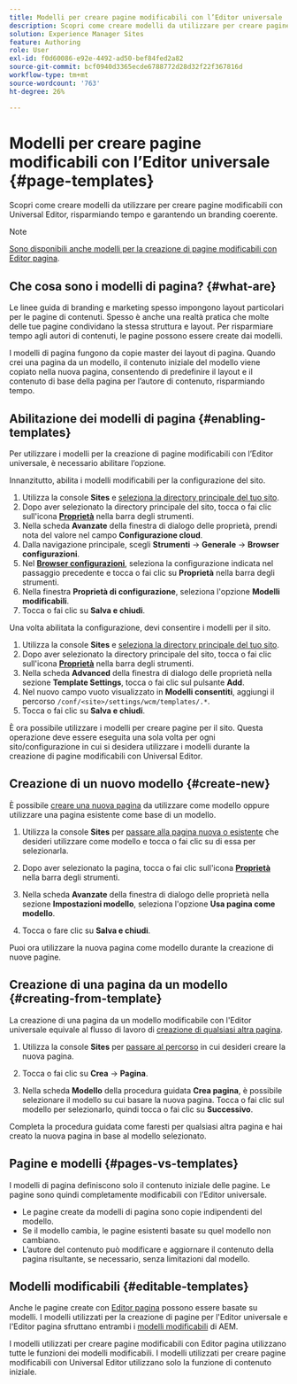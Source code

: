 ```yaml
---
title: Modelli per creare pagine modificabili con l’Editor universale
description: Scopri come creare modelli da utilizzare per creare pagine modificabili con Universal Editor, risparmiando tempo e garantendo un branding coerente.
solution: Experience Manager Sites
feature: Authoring
role: User
exl-id: f0d60086-e92e-4492-ad50-bef84fed2a82
source-git-commit: bcf0940d3365ecde6788772d28d32f22f367816d
workflow-type: tm+mt
source-wordcount: '763'
ht-degree: 26%

---
```



# Modelli per creare pagine modificabili con l’Editor universale {#page-templates}

Scopri come creare modelli da utilizzare per creare pagine modificabili con Universal Editor, risparmiando tempo e garantendo un branding coerente.

>[!NOTE]
>
>[Sono disponibili anche modelli per la creazione di pagine modificabili con Editor pagina](/help/sites-cloud/authoring/page-editor/templates.md).

## Che cosa sono i modelli di pagina? {#what-are}

Le linee guida di branding e marketing spesso impongono layout particolari per le pagine di contenuti. Spesso è anche una realtà pratica che molte delle tue pagine condividano la stessa struttura e layout. Per risparmiare tempo agli autori di contenuti, le pagine possono essere create dai modelli.

I modelli di pagina fungono da copie master dei layout di pagina. Quando crei una pagina da un modello, il contenuto iniziale del modello viene copiato nella nuova pagina, consentendo di predefinire il layout e il contenuto di base della pagina per l’autore di contenuto, risparmiando tempo.

## Abilitazione dei modelli di pagina {#enabling-templates}

Per utilizzare i modelli per la creazione di pagine modificabili con l’Editor universale, è necessario abilitare l’opzione.

Innanzitutto, abilita i modelli modificabili per la configurazione del sito.

1. Utilizza la console **Sites** e [seleziona la directory principale del tuo sito](/help/sites-cloud/authoring/sites-console/introduction.md#selecting-resources).
1. Dopo aver selezionato la directory principale del sito, tocca o fai clic sull&#39;icona [**Proprietà**](/help/sites-cloud/authoring/sites-console/page-properties.md) nella barra degli strumenti.
1. Nella scheda **Avanzate** della finestra di dialogo delle proprietà, prendi nota del valore nel campo **Configurazione cloud**.
1. Dalla navigazione principale, scegli **Strumenti** -> **Generale** -> **Browser configurazioni**.
1. Nel **[Browser configurazioni](/help/implementing/developing/introduction/configurations.md)**, seleziona la configurazione indicata nel passaggio precedente e tocca o fai clic su **Proprietà** nella barra degli strumenti.
1. Nella finestra **Proprietà di configurazione**, seleziona l&#39;opzione **Modelli modificabili**.
1. Tocca o fai clic su **Salva e chiudi**.

Una volta abilitata la configurazione, devi consentire i modelli per il sito.

1. Utilizza la console **Sites** e [seleziona la directory principale del tuo sito](/help/sites-cloud/authoring/sites-console/introduction.md#selecting-resources).
1. Dopo aver selezionato la directory principale del sito, tocca o fai clic sull&#39;icona [**Proprietà**](/help/sites-cloud/authoring/sites-console/page-properties.md) nella barra degli strumenti.
1. Nella scheda **Advanced** della finestra di dialogo delle proprietà nella sezione **Template Settings**, tocca o fai clic sul pulsante **Add**.
1. Nel nuovo campo vuoto visualizzato in **Modelli consentiti**, aggiungi il percorso `/conf/<site>/settings/wcm/templates/.*`.
1. Tocca o fai clic su **Salva e chiudi**.

È ora possibile utilizzare i modelli per creare pagine per il sito. Questa operazione deve essere eseguita una sola volta per ogni sito/configurazione in cui si desidera utilizzare i modelli durante la creazione di pagine modificabili con Universal Editor.

## Creazione di un nuovo modello {#create-new}

È possibile [creare una nuova pagina](/help/sites-cloud/authoring/sites-console/creating-pages.md) da utilizzare come modello oppure utilizzare una pagina esistente come base di un modello.

1. Utilizza la console **Sites** per [passare alla pagina nuova o esistente](/help/sites-cloud/authoring/sites-console/introduction.md#selecting-resources) che desideri utilizzare come modello e tocca o fai clic su di essa per selezionarla.

1. Dopo aver selezionato la pagina, tocca o fai clic sull&#39;icona [**Proprietà**](/help/sites-cloud/authoring/sites-console/page-properties.md) nella barra degli strumenti.

1. Nella scheda **Avanzate** della finestra di dialogo delle proprietà nella sezione **Impostazioni modello**, seleziona l&#39;opzione **Usa pagina come modello**.

1. Tocca o fare clic su **Salva e chiudi**.

Puoi ora utilizzare la nuova pagina come modello durante la creazione di nuove pagine.

## Creazione di una pagina da un modello {#creating-from-template}

La creazione di una pagina da un modello modificabile con l&#39;Editor universale equivale al flusso di lavoro di [creazione di qualsiasi altra pagina](/help/sites-cloud/authoring/sites-console/creating-pages.md).

1. Utilizza la console **Sites** per [passare al percorso](/help/sites-cloud/authoring/sites-console/introduction.md#selecting-resources) in cui desideri creare la nuova pagina.

1. Tocca o fai clic su **Crea** -> **Pagina**.

1. Nella scheda **Modello** della procedura guidata **Crea pagina**, è possibile selezionare il modello su cui basare la nuova pagina. Tocca o fai clic sul modello per selezionarlo, quindi tocca o fai clic su **Successivo**.

Completa la procedura guidata come faresti per qualsiasi altra pagina e hai creato la nuova pagina in base al modello selezionato.

## Pagine e modelli {#pages-vs-templates}

I modelli di pagina definiscono solo il contenuto iniziale delle pagine. Le pagine sono quindi completamente modificabili con l’Editor universale.

* Le pagine create da modelli di pagina sono copie indipendenti del modello.
* Se il modello cambia, le pagine esistenti basate su quel modello non cambiano.
* L’autore del contenuto può modificare e aggiornare il contenuto della pagina risultante, se necessario, senza limitazioni dal modello.

## Modelli modificabili {#editable-templates}

Anche le pagine create con [Editor pagina](/help/sites-cloud/authoring/page-editor/introduction.md) possono essere basate su modelli. I modelli utilizzati per la creazione di pagine per l&#39;Editor universale e l&#39;Editor pagina sfruttano entrambi i [modelli modificabili](/help/implementing/developing/components/templates.md) di AEM.

I modelli utilizzati per creare pagine modificabili con Editor pagina utilizzano tutte le funzioni dei modelli modificabili. I modelli utilizzati per creare pagine modificabili con Universal Editor utilizzano solo la funzione di contenuto iniziale.
